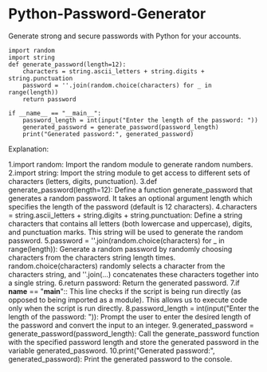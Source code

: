# Python-Password-Generator
 Generate strong and secure passwords with Python for your accounts.
 
    import random
    import string
    def generate_password(length=12):
        characters = string.ascii_letters + string.digits + string.punctuation
        password = ''.join(random.choice(characters) for _ in range(length))
        return password

    if __name__ == "__main__":
        password_length = int(input("Enter the length of the password: "))
        generated_password = generate_password(password_length)
        print("Generated password:", generated_password)

Explanation:

1.import random: Import the random module to generate random numbers.
2.import string: Import the string module to get access to different sets of characters (letters, digits, punctuation).
3.def generate_password(length=12): Define a function generate_password that generates a random password. It takes an optional argument length which specifies the length of the password (default is 12 characters).
4.characters = string.ascii_letters + string.digits + string.punctuation: Define a string characters that contains all letters (both lowercase and uppercase), digits, and punctuation marks. This string will be used to generate the random password.
5.password = ''.join(random.choice(characters) for _ in range(length)): Generate a random password by randomly choosing characters from the characters string length times. random.choice(characters) randomly selects a character from the characters string, and ''.join(...) concatenates these characters together into a single string.
6.return password: Return the generated password.
7.if __name__ == "__main__":: This line checks if the script is being run directly (as opposed to being imported as a module). This allows us to execute code only when the script is run directly.
8.password_length = int(input("Enter the length of the password: ")): Prompt the user to enter the desired length of the password and convert the input to an integer.
9.generated_password = generate_password(password_length): Call the generate_password function with the specified password length and store the generated password in the variable generated_password.
10.print("Generated password:", generated_password): Print the generated password to the console.
